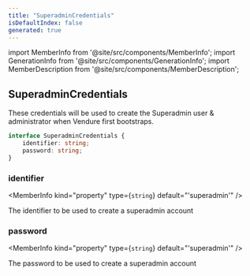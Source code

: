 ```yaml
---
title: "SuperadminCredentials"
isDefaultIndex: false
generated: true
---
```

<!-- This file was generated from the Vendure source. Do not modify. Instead, re-run the "docs:build" script -->
import MemberInfo from '@site/src/components/MemberInfo';
import GenerationInfo from '@site/src/components/GenerationInfo';
import MemberDescription from '@site/src/components/MemberDescription';


## SuperadminCredentials

<GenerationInfo sourceFile="packages/core/src/config/vendure-config.ts" sourceLine="803" packageName="@bb-vendure/core" />

These credentials will be used to create the Superadmin user & administrator
when Vendure first bootstraps.

```ts title="Signature"
interface SuperadminCredentials {
    identifier: string;
    password: string;
}
```

<div className="members-wrapper">

### identifier

<MemberInfo kind="property" type={`string`} default="'superadmin'"   />

The identifier to be used to create a superadmin account
### password

<MemberInfo kind="property" type={`string`} default="'superadmin'"   />

The password to be used to create a superadmin account


</div>
